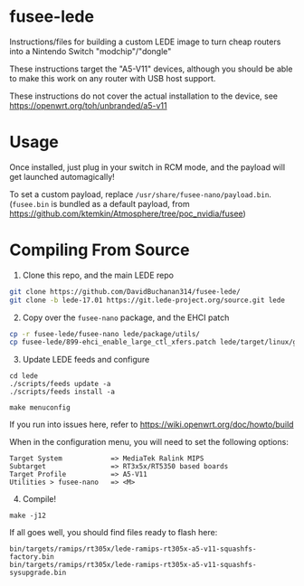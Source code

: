 # fusee-lede
Instructions/files for building a custom LEDE image to turn cheap routers into a Nintendo Switch "modchip"/"dongle"

These instructions target the "A5-V11" devices, although you should be able to make this work on any router with USB host support.

These instructions do not cover the actual installation to the device, see https://openwrt.org/toh/unbranded/a5-v11

# Usage

Once installed, just plug in your switch in RCM mode, and the payload will get launched automagically!

To set a custom payload, replace `/usr/share/fusee-nano/payload.bin`. (`fusee.bin` is bundled as a default payload, from https://github.com/ktemkin/Atmosphere/tree/poc_nvidia/fusee)

# Compiling From Source

1. Clone this repo, and the main LEDE repo

```sh
git clone https://github.com/DavidBuchanan314/fusee-lede/
git clone -b lede-17.01 https://git.lede-project.org/source.git lede
```

2. Copy over the `fusee-nano` package, and the EHCI patch

```sh
cp -r fusee-lede/fusee-nano lede/package/utils/
cp fusee-lede/899-ehci_enable_large_ctl_xfers.patch lede/target/linux/generic/patches-4.4/
```

3. Update LEDE feeds and configure

```
cd lede
./scripts/feeds update -a
./scripts/feeds install -a

make menuconfig
```

If you run into issues here, refer to https://wiki.openwrt.org/doc/howto/build

When in the configuration menu, you will need to set the following options:

```
Target System            => MediaTek Ralink MIPS
Subtarget                => RT3x5x/RT5350 based boards
Target Profile           => A5-V11
Utilities > fusee-nano   => <M>
```

4. Compile!

```
make -j12
```
If all goes well, you should find files ready to flash here:

```
bin/targets/ramips/rt305x/lede-ramips-rt305x-a5-v11-squashfs-factory.bin
bin/targets/ramips/rt305x/lede-ramips-rt305x-a5-v11-squashfs-sysupgrade.bin
```
